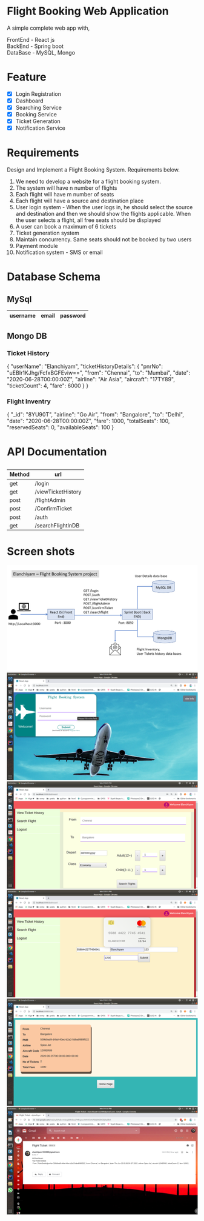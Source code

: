 # Flight Booking Web Application  

A simple complete web app with,

FrontEnd - React js <br/>
BackEnd - Spring boot <br/>
DataBase - MySQL, Mongo <br/>

# Feature
- [x] Login Registration
- [x] Dashboard
- [x] Searching Service
- [x] Booking Service
- [x] Ticket Generation
- [x] Notification Service

# Requirements

Design and Implement a Flight Booking System. Requirements below.
1. We need to develop a website for a flight booking system.
2. The system will have n number of flights
3. Each flight will have m number of seats
4. Each flight will have a source and destination place
5. User login system - When the user logs in, he should select the source and destination and then we should show the flights applicable. When the user selects a flight, all free seats should be displayed
6. A user can book a maximum of 6 tickets
7. Ticket generation system
8. Maintain concurrency. Same seats should not be booked by two users
9. Payment module
10. Notification system - SMS or email


# Database Schema

## MySql
  | username | email | password |
  | -------- | ----- | -------- |

## Mongo DB
### Ticket History

{
	"userName": "Elanchiyam",
	"ticketHistoryDetails": {
		"pnrNo": "uEBIr1KJhg/FcfxBGFEviw==",
		"from": "Chennai",
		"to": "Mumbai",
		"date": "2020-06-28T00:00:00Z",
		"airline": "Air Asia",
		"aircraft": "17TY89",
		"ticketCount": 4,
		"fare": 6000
	}
}

### Flight Inventry

{
	"_id": "8YU90T",
	"airline": "Go Air",
	"from": "Bangalore",
	"to": "Delhi",
	"date": "2020-06-28T00:00:00Z",
	"fare": 1000,
	"totalSeats": 100,
	"reservedSeats": 0,
	"availableSeats": 100
} 

# API Documentation
## 
   | Method | url               |
   | ------ | ----------------- |
   | get    | /login            |
   | get    | /viewTicketHistory|
   | post   | /flightAdmin      |
   | post   | /ConfirmTicket    |
   | post   | /auth             |
   | get    | /searchFlightInDB | 

# Screen shots

![Alt text](ScreenShots/blockDiagram.png?raw=true "Block")
![Alt text](ScreenShots/login.png?raw=true "Login")
![Alt text](ScreenShots/Dashboard.png?raw=true "DashBoard")
![Alt text](ScreenShots/creditCard.png?raw=true "Payment")
![Alt text](ScreenShots/viewHistory.png?raw=true "Profile")
![Alt text](ScreenShots/mailNotification.png?raw=true "Mail")

 

